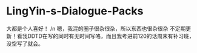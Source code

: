 # LingYin-s-Dialogue-Packs
大都是个人喜好！
/n 嗯，我混的圈子很杂很杂，所以东西也很杂很杂
不定期更新！看我DDTD在写的同时有无时间写咯，而且我考进前120的话周末有补习班，没空写了就会。
